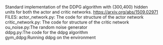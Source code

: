 Standard implementation of the DDPG algorithm with (300,400) hidden units for both the actor and critic networks. 
https://arxiv.org/abs/1509.02971  
FILES:
actor_network.py: The code for structure of the actor network  
critic_network.py: The code for structure of the critic network  
ou_noise.py:The random noise generator    
ddpg.py:The code for the ddpg algorithm    
gym_ddpg:Running ddpg on the environment    
